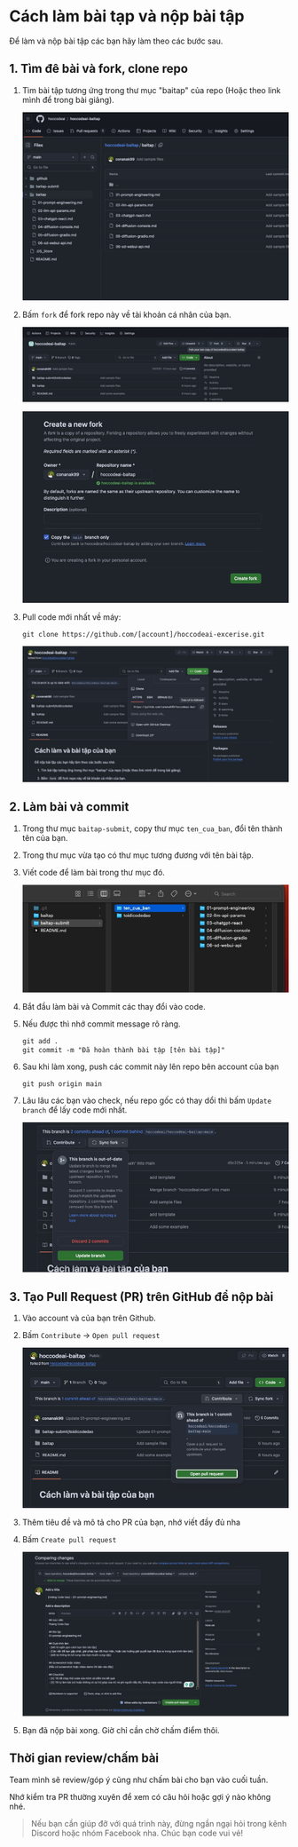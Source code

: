 # Cách làm bài tạp và nộp bài tập

Để làm và nộp bài tập các bạn hãy làm theo các bước sau.

## 1. Tìm đê bài và fork, clone repo

1. Tìm bài tập tương ứng trong thư mục "baitap" của repo (Hoặc theo link mình để trong bài giảng).

    ![Link bài tập](./images/baitap-1.jpg)

2. Bấm `fork` để fork repo này về tài khoản cá nhân của bạn.

    ![Fork](./images/fork-1.jpg)

    ![Fork](./images/fork-2.jpg)

3. Pull code mới nhất về máy:

    ```
    git clone https://github.com/[account]/hoccodeai-excerise.git
    ```

    ![Clone](./images/clone-1.jpg)

## 2. Làm bài và commit

1. Trong thư mục `baitap-submit`, copy thư mục `ten_cua_ban`, đổi tên thành tên của bạn.
2. Trong thư mục vừa tạo có thư mục tương đương với tên bài tập.
3. Viết code để làm bài trong thư mục đó.

    ![Clone](./images/clone-2.jpg)

4. Bắt đầu làm bài và Commit các thay đổi vào code.
5. Nếu được thì nhớ commit message rõ ràng.
    ```
    git add .
    git commit -m "Đã hoàn thành bài tập [tên bài tập]"
    ```

6. Sau khi làm xong, push các commit này lên repo bên account của bạn

    ```
    git push origin main
    ```

7. Lâu lâu các bạn vào check, nếu repo gốc có thay dổi thì bấm `Update branch` để lấy code mới nhất.

    ![Fork](./images/clone-3.jpg)

## 3. Tạo Pull Request (PR) trên GitHub để nộp bài

1. Vào account và của bạn trên Github.
2. Bấm `Contribute` -> `Open pull request`

    ![PR](./images/pull-1.jpg)

3. Thêm tiêu đề và mô tả cho PR của bạn, nhớ viết đầy đủ nha
4. Bấm `Create pull request`

    ![PR](./images/pull-2.jpg)

5. Bạn đã nộp bài xong. Giờ chỉ cần chờ chấm điểm thôi.

## Thời gian review/chấm bài
Team mình sẽ review/góp ý cũng như chấm bài cho bạn vào cuối tuần.

Nhớ kiểm tra PR thường xuyên để xem có câu hỏi hoặc gợi ý nào không nhé.

> Nếu bạn cần giúp đỡ với quá trình này, đừng ngần ngại hỏi trong kênh Discord hoặc nhóm Facebook nha. Chúc bạn code vui vẻ!
